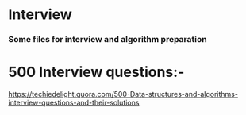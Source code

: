 # Interview
### Some files for interview and algorithm preparation
# 500 Interview questions:-    
https://techiedelight.quora.com/500-Data-structures-and-algorithms-interview-questions-and-their-solutions
